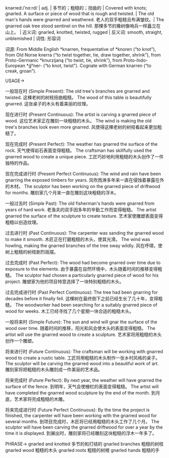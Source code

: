 knarred:/ˈnɑːrd/ | adj. | 多节的；粗糙的；扭曲的 | Covered with knots; gnarled.  A surface or piece of wood that is rough and twisted. | The old man's hands were gnarred and weathered. 老人的双手粗糙且布满皱纹。| The gnarred oak tree stood sentinel on the hill. 那棵多节的橡树像哨兵一样矗立在山上。 | 近义词: gnarled, knotted, twisted, rugged | 反义词: smooth, straight, unblemished | 词性: 形容词

词源: From Middle English *knarren, frequentative of *knoren (“to knot”), from Old Norse knerra (“to twist together, tie, draw together, shrink”), from Proto-Germanic *knurzijaną (“to twist, tie, shrink”), from Proto-Indo-European *ǵʰner- (“to knot, twist”). Cognate with German knarren (“to creak, groan”).

USAGE->

一般现在时 (Simple Present):
The old tree's branches are gnarred and twisted.  这棵老树的树枝扭曲粗糙。
The wood of this table is beautifully gnarred. 这张桌子的木头有着美丽的纹理。


现在进行时 (Present Continuous):
The artist is carving a gnarred piece of wood.  这位艺术家正在雕刻一块粗糙的木头。
The wind is making the old tree's branches look even more gnarred. 风使得这棵老树的树枝看起来更加粗糙了。


现在完成时 (Present Perfect):
The weather has gnarred the surface of the rock.  天气使得岩石表面变得粗糙。
The craftsman has skillfully used the gnarred wood to create a unique piece.  工匠巧妙地利用粗糙的木头创作了一件独特的作品。


现在完成进行时 (Present Perfect Continuous):
The wind and rain have been gnarring the exposed timbers for years.  风吹雨淋多年来一直在侵蚀着暴露在外的木材。
The sculptor has been working on the gnarred piece of driftwood for months.  雕刻家几个月来一直在雕刻这块粗糙的浮木。


一般过去时 (Simple Past):
The old fisherman's hands were gnarred from years of hard work.  老渔夫的双手因多年的辛勤工作而变得粗糙。
The artist gnarred the surface of the sculpture to create texture.  艺术家使雕塑表面变得粗糙以创造纹理。


过去进行时 (Past Continuous):
The carpenter was sanding the gnarred wood to make it smooth.  木匠正在打磨粗糙的木头，使其光滑。
The wind was howling, making the gnarred branches of the tree sway wildly.  风在呼啸，使树上粗糙的树枝剧烈摇摆。


过去完成时 (Past Perfect):
The wood had become gnarred over time due to exposure to the elements.  由于暴露在自然环境中，木头随着时间的推移变得粗糙。
The sculptor had chosen a particularly gnarred piece of wood for his project.  雕塑家为他的项目特意选择了一块特别粗糙的木头。


过去完成进行时 (Past Perfect Continuous):
The tree had been gnarring for decades before it finally fell.  这棵树在最终倒下之前已经生长了几十年，变得粗糙。
The woodworker had been searching for a suitably gnarred piece of wood for weeks.  木工已经寻找了几个星期一块合适的粗糙木头。


一般将来时 (Simple Future):
The sun and wind will gnar the surface of the wood over time.  随着时间的推移，阳光和风会使木头的表面变得粗糙。
The artist will use the gnarred wood to create a sculpture.  艺术家将用粗糙的木头创作一个雕塑。


将来进行时 (Future Continuous):
The craftsman will be working with gnarred wood to create a rustic table.  工匠将用粗糙的木头制作一张乡村风格的桌子。
The sculptor will be carving the gnarred wood into a beautiful work of art.  雕刻家将把粗糙的木头雕刻成一件美丽的艺术品。


将来完成时 (Future Perfect):
By next year, the weather will have gnarred the surface of the fence.  到明年，天气会使栅栏的表面变得粗糙。
The artist will have completed the gnarred wood sculpture by the end of the month.  到月底，艺术家将完成粗糙的木雕。


将来完成进行时 (Future Perfect Continuous):
By the time the project is finished, the carpenter will have been working with the gnarred wood for several months.  到项目完成时，木匠将已经用粗糙的木头工作了几个月。
The sculptor will have been carving the gnarred driftwood for over a year by the time it is displayed.  到展出时，雕刻家将已经雕刻这块粗糙的浮木一年多了。


PHRASE->
gnarled and knotted  多节的和打结的
gnarled branches  粗糙的树枝
gnarled wood  粗糙的木头
gnarled roots  粗糙的树根
gnarled hands  粗糙的手
